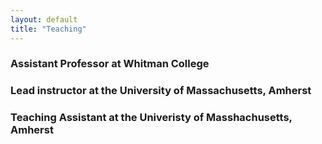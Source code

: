 ```yaml
---
layout: default
title: "Teaching"
---
```


### Assistant Professor at Whitman College 

### Lead instructor at the University of Massachusetts, Amherst

### Teaching Assistant at the Univeristy of Masshachusetts, Amherst 
